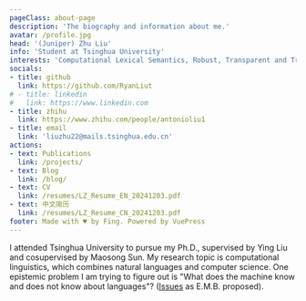 ```yaml
---
pageClass: about-page
description: 'The biography and information about me.'
avatar: /profile.jpg
head: '(Juniper) Zhu Liu'
info: 'Student at Tsinghua University'
interests: 'Computational Lexical Semantics, Robust, Transparent and Trustful AI'
socials:
- title: github
  link: https://github.com/RyanLiut
# - title: linkedin
#   link: https://www.linkedin.com
- title: zhihu
  link: https://www.zhihu.com/people/antonioliu1
- title: email
  link: 'liuzhu22@mails.tsinghua.edu.cn'
actions:
- text: Publications
  link: /projects/
- text: Blog
  link: /blog/
- text: CV
  link: /resumes/LZ_Resume_EN_20241203.pdf
- text: 中文简历
  link: /resumes/LZ_Resume_CN_20241203.pdf
footer: Made with ♥ by Fing. Powered by VuePress
---
```


<AboutCard :frontmatter="$page.frontmatter" >

I attended Tsinghua University to pursue my Ph.D., supervised by Ying Liu and cosupervised by Maosong Sun. My research topic is computational linguistics, which combines natural languages and computer science. One epistemic problem I am trying to figure out is "What does the machine know and does not know about languages"? ([Issues](https://faculty.washington.edu/ebender/papers/ACL_2024_Presidential_Address.pdf) as E.M.B. proposed).

</AboutCard>

<style lang="stylus">

.theme-container.about-page .page
  background-color #e6ecf0
  min-height calc(100vh)
  
  .last-updated
    display none

</style>